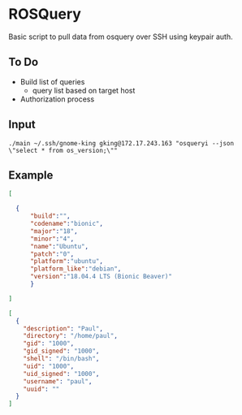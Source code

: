 # ROSQuery

Basic script to pull data from osquery over SSH using keypair auth.

## To Do

* Build list of queries
  * query list based on target host
* Authorization process

## Input

```
./main ~/.ssh/gnome-king gking@172.17.243.163 "osqueryi --json \"select * from os_version;\""
```

## Example
```json
[

  {
      "build":"",
      "codename":"bionic",
      "major":"18",
      "minor":"4",
      "name":"Ubuntu",
      "patch":"0",
      "platform":"ubuntu",
      "platform_like":"debian",
      "version":"18.04.4 LTS (Bionic Beaver)"
      }

]
```
```json
[
  {
    "description": "Paul",
    "directory": "/home/paul",
    "gid": "1000",
    "gid_signed": "1000",
    "shell": "/bin/bash",
    "uid": "1000",
    "uid_signed": "1000",
    "username": "paul",
    "uuid": ""
  }
]
```
